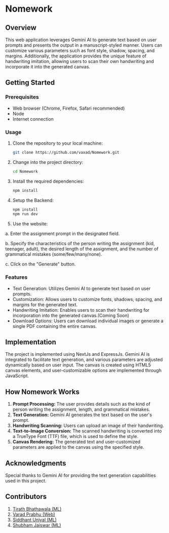 # Nomework

## Overview

This web application leverages Gemini AI to generate text based on user prompts and presents the output in a manuscript-styled manner. Users can customize various parameters such as font style, shadow, spacing, and margins. Additionally, the application provides the unique feature of handwriting imitation, allowing users to scan their own handwriting and incorporate it into the generated canvas.

## Getting Started

### Prerequisites

- Web browser (Chrome, Firefox, Safari recommended)
- Node
- Internet connection

### Usage

1. Clone the repository to your local machine:

   ```bash
   git clone https://github.com/vaxad/Nomework.git
   ```

2. Change into the project directory:

   ```bash
   cd Nomework
   ```

3. Install the required dependencies:

   ```bash
   npm install
   ```
4. Setup the Backend:

   ```bash
   npm install
   npm run dev
   ```
5. Use the website:

a. Enter the assignment prompt in the designated field.

b. Specify the characteristics of the person writing the assignment (kid, teenager, adult), the desired length of the assignment, and the number of grammatical mistakes (some/few/many/none).
  
c. Click on the "Generate" button.

### Features

- Text Generation: Utilizes Gemini AI to generate text based on user prompts.
- Customization: Allows users to customize fonts, shadows, spacing, and margins for the generated text.
- Handwriting Imitation: Enables users to scan their handwriting for incorporation into the generated canvas.(Coming Soon)
- Download Options: Users can download individual images or generate a single PDF containing the entire canvas.

## Implementation

The project is implemented using NextJs and ExpressJs. Gemini AI is integrated to facilitate text generation, and various parameters are adjusted dynamically based on user input. The canvas is created using HTML5 canvas elements, and user-customizable options are implemented through JavaScript.

## How Nomework Works

1. **Prompt Processing:** The user provides details such as the kind of person writing the assignment, length, and grammatical mistakes.
2. **Text Generation:** Gemini AI generates the text based on the user's prompt.
3. **Handwriting Scanning:** Users can upload an image of their handwriting.
4. **Text-to-Image Conversion:** The scanned handwriting is converted into a TrueType Font (TTF) file, which is used to define the style.
5. **Canvas Rendering:** The generated text and user-customized parameters are applied to the canvas using the specified style.

## Acknowledgments

Special thanks to Gemini AI for providing the text generation capabilities used in this project.

## Contributors

1. [Tirath Bhathawala (ML)](https://github.com/Tirath5504)
2. [Varad Prabhu (Web)](https://github.com/vaxad)
3. [Siddhant Uniyal (ML)](https://github.com/siddhant-uniyal)
4. [Shubham Jaiswar (ML)](https://github.com/shubhamjaiswar43)
